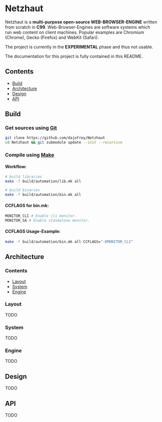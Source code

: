 # Netzhaut
 
Netzhaut is a **multi-purpose open-source WEB-BROWSER-ENGINE** written from scratch in **C99**. Web-Browser-Engines are software systems which run web content on client machines. Popular examples are Chromium (Chrome), Gecko (Firefox) and WebKit (Safari). 

The project is currently in the **EXPERIMENTAL** phase and thus not usable. 

The documentation for this project is fully contained in this README.

## Contents
  
 - [Build](#Build)
 - [Architecture](#Architecture) 
 - [Design](#Design) 
 - [API](#API) 

## Build


### Get sources using [Git](https://git-scm.com/)
```bash 
git clone https://github.com/dajofrey/Netzhaut
cd Netzhaut && git submodule update --init --recursive 
```

### Compile using [Make](https://en.wikipedia.org/wiki/Make_\(software\))

#### Workflow:
```bash 
# build libraries
make -f build/automation/lib.mk all 

# build binaries
make -f build/automation/bin.mk all
```

#### CCFLAGS for bin.mk:
```bash
MONITOR_CLI # Enable cli monitor.
MONITOR_SA # Enable standalone monitor.
```

#### CCFLAGS Usage-Example:
```bash
make -f build/automation/bin.mk all CCFLAGS="-DMONITOR_CLI"
```

## Architecture

### Contents
  
 - [Layout](#Layout) 
 - [System](#System) 
 - [Engine](#Engine) 

### Layout
TODO

### System 
TODO

### Engine
TODO

## Design
TODO

## API
TODO
